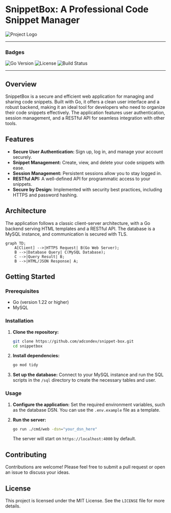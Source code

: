 # SnippetBox: A Professional Code Snippet Manager

![Project Logo](https://via.placeholder.com/300x150.png?text=SnippetBox+Logo)

---

### Badges

![Go Version](https://img.shields.io/badge/go-1.22-blue.svg)
![License](https://img.shields.io/badge/license-MIT-green.svg)
![Build Status](https://img.shields.io/badge/build-passing-brightgreen.svg)

---

## Overview

SnippetBox is a secure and efficient web application for managing and sharing code snippets. Built with Go, it offers a clean user interface and a robust backend, making it an ideal tool for developers who need to organize their code snippets effectively. The application features user authentication, session management, and a RESTful API for seamless integration with other tools.

## Features

*   **Secure User Authentication:** Sign up, log in, and manage your account securely.
*   **Snippet Management:** Create, view, and delete your code snippets with ease.
*   **Session Management:** Persistent sessions allow you to stay logged in.
*   **RESTful API:** A well-defined API for programmatic access to your snippets.
*   **Secure by Design:** Implemented with security best practices, including HTTPS and password hashing.

## Architecture

The application follows a classic client-server architecture, with a Go backend serving HTML templates and a RESTful API. The database is a MySQL instance, and communication is secured with TLS.

```mermaid
graph TD;
    A[Client] -->|HTTPS Request| B(Go Web Server);
    B -->|Database Query| C(MySQL Database);
    C -->|Query Result| B;
    B -->|HTML/JSON Response| A;
```

## Getting Started

### Prerequisites

*   Go (version 1.22 or higher)
*   MySQL

### Installation

1.  **Clone the repository:**
    ```sh
    git clone https://github.com/adcondev/snippet-box.git
    cd snippetbox
    ```

2.  **Install dependencies:**
    ```sh
    go mod tidy
    ```

3.  **Set up the database:**
    Connect to your MySQL instance and run the SQL scripts in the `/sql` directory to create the necessary tables and user.

### Usage

1.  **Configure the application:**
    Set the required environment variables, such as the database DSN. You can use the `.env.example` file as a template.

2.  **Run the server:**
    ```sh
    go run ./cmd/web -dsn="your_dsn_here"
    ```
    The server will start on `https://localhost:4000` by default.

## Contributing

Contributions are welcome! Please feel free to submit a pull request or open an issue to discuss your ideas.

## License

This project is licensed under the MIT License. See the `LICENSE` file for more details.
